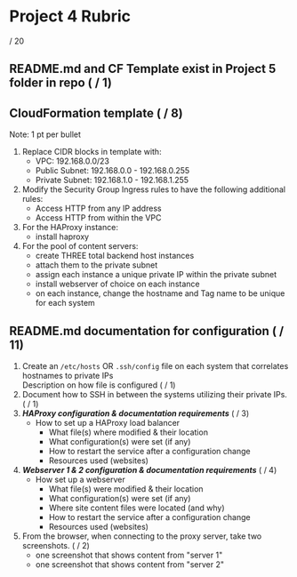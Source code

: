# Project 4 Rubric

/ 20

## README.md and CF Template exist in Project 5 folder in repo ( / 1)

## CloudFormation template ( / 8)

Note: 1 pt per bullet

1. Replace CIDR blocks in template with:
   - VPC: 192.168.0.0/23
   - Public Subnet: 192.168.0.0 - 192.168.0.255
   - Private Subnet: 192.168.1.0 - 192.168.1.255
1. Modify the Security Group Ingress rules to have the following additional rules:
   - Access HTTP from any IP address
   - Access HTTP from within the VPC
2. For the HAProxy instance:
   - install haproxy
3. For the pool of content servers:
   - create THREE total backend host instances
   - attach them to the private subnet
   - assign each instance a unique private IP within the private subnet
   - install webserver of choice on each instance
   - on each instance, change the hostname and Tag name to be unique for each system

## README.md documentation for configuration ( / 11)

1. Create an `/etc/hosts` OR `.ssh/config` file on each system that correlates hostnames to private IPs  
   Description on how file is configured ( / 1)
2. Document how to SSH in between the systems utilizing their private IPs. ( / 1)
3. **_HAProxy configuration & documentation requirements_** ( / 3)
   - How to set up a HAProxy load balancer
     - What file(s) where modified & their location
     - What configuration(s) were set (if any)
     - How to restart the service after a configuration change
     - Resources used (websites)
4. **_Webserver 1 & 2 configuration & documentation requirements_** ( / 4)
   - How set up a webserver
     - What file(s) were modified & their location
     - What configuration(s) were set (if any)
     - Where site content files were located (and why)
     - How to restart the service after a configuration change
     - Resources used (websites)
5. From the browser, when connecting to the proxy server, take two screenshots. ( / 2)
   - one screenshot that shows content from "server 1"
   - one screenshot that shows content from "server 2"
